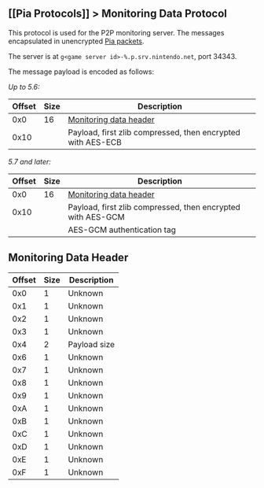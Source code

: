 [[Pia Protocols]] > Monitoring Data Protocol
---

This protocol is used for the P2P monitoring server. The messages encapsulated in unencrypted [Pia packets](Pia-Protocol).

The server is at `g<game server id>-%.p.srv.nintendo.net`, port 34343.

The message payload is encoded as follows:

*Up to 5.6:*

| Offset | Size | Description |
| --- | --- | --- |
| 0x0 | 16 | [Monitoring data header](#monitoring-data-header) |
| 0x10 | | Payload, first zlib compressed, then encrypted with AES-ECB |

*5.7 and later:*

| Offset | Size | Description |
| --- | --- | --- |
| 0x0 | 16 | [Monitoring data header](#monitoring-data-header) |
| 0x10 | | Payload, first zlib compressed, then encrypted with AES-GCM |
| | | AES-GCM authentication tag |

## Monitoring Data Header
| Offset | Size | Description |
| --- | --- | --- |
| 0x0 | 1 | Unknown |
| 0x1 | 1 | Unknown |
| 0x2 | 1 | Unknown |
| 0x3 | 1 | Unknown |
| 0x4 | 2 | Payload size |
| 0x6 | 1 | Unknown |
| 0x7 | 1 | Unknown |
| 0x8 | 1 | Unknown |
| 0x9 | 1 | Unknown |
| 0xA | 1 | Unknown |
| 0xB | 1 | Unknown |
| 0xC | 1 | Unknown |
| 0xD | 1 | Unknown |
| 0xE | 1 | Unknown |
| 0xF | 1 | Unknown |